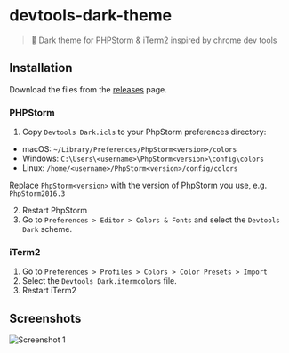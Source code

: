 # devtools-dark-theme

> 🎨 Dark theme for PHPStorm & iTerm2 inspired by chrome dev tools

## Installation

Download the files from the [releases](https://github.com/jamiestraw/devtools-dark-theme/releases) page.

### PHPStorm

1.  Copy `Devtools Dark.icls` to your PhpStorm preferences directory:
  - macOS: `~/Library/Preferences/PhpStorm<version>/colors`
  - Windows: `C:\Users\<username>\PhpStorm<version>\config\colors`
  - Linux:  `/home/<username>/PhpStorm<version>/config/colors`
  
  Replace `PhpStorm<version>` with the version of PhpStorm you use, e.g. `PhpStorm2016.3`

2. Restart PhpStorm
3. Go to `Preferences > Editor > Colors & Fonts` and select the `Devtools Dark` scheme.

### iTerm2

1. Go to `Preferences > Profiles > Colors > Color Presets > Import`
2. Select the `Devtools Dark.itermcolors` file.
3. Restart iTerm2

## Screenshots

![Screenshot 1](https://github.com/jamiestraw/devtools-dark-theme/raw/master/screenshots/screenshot1.png)
